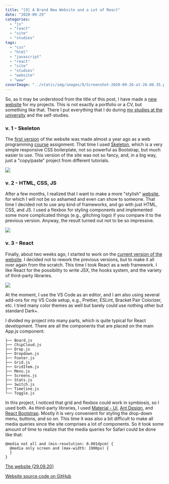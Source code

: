 ```yaml
---
title: "[9] A Brand New Website and a Lot of React"
date: "2020-09-29"
categories:
  - "js"
  - "react"
  - "site"
  - "studies"
tags:
  - "css"
  - "html"
  - "javascript"
  - "react"
  - "site"
  - "studies"
  - "website"
  - "www"
coverImage: "../static/img/images/9/Screenshot-2020-09-26-at-20.00.35.png"
---
```


So, as it may be understood from the title of this post, I have made a [new website](https://proj.create-react-app.com/) for my projects. This is not exactly a portfolio or a CV, but something like that. There I put everything that I do during [my studies at the university](https://create-react-app.com/my-studies-at-the-university/) and the self-studies.

### v. 1 - Skeleton

The [first version](https://old.create-react-app.com/Projects/Skeleton/index.html) of the website was made almost a year ago as a web programming [course](https://opetustarjontahaku.lab.fi/search.php#result-13407) assignment. That time I used [Skeleton](http://getskeleton.com/), which is a very simple responsive CSS boilerplate, not so powerful as Bootstrap, but much easier to use. This version of the site was not so fancy, and, in a big way, just a "copy/paste" project from different tutorials.

![](https://reverent-carson-67c52e.netlify.app/static/img/images/9/Screenshot-2020-09-29-at-16.04.39.png)

### v. 2 - HTML, CSS, JS

After a few months, I realized that I want to make a more "stylish" [website](https://old.create-react-app.com/), for which I will not be so ashamed and even can show to someone. That time I decided not to use any kind of frameworks, and go with just HTML, CSS, and JS. I used a flexbox for styling components and implemented some more complicated things (e.g., glitching logo) if you compare it to the previous version. Anyway, the result turned out not to be so impressive.

![](https://reverent-carson-67c52e.netlify.app/static/img/images/9/Screenshot-2020-09-29-at-16.04.51.png)

### v. 3 - React

Finally, about two weeks ago, I started to work on the [current version of the website](https://proj.create-react-app.com/). I decided not to rework the previous versions, but to make it all over again from the scratch. This time I took React as a web framework. I like React for the possibility to write JSX, the hooks system, and the variety of third-party libraries.

![](https://reverent-carson-67c52e.netlify.app/static/img/images/9/Screenshot-2020-09-28-at-22.30.55.png)

At the moment, I use the VS Code as an editor, and I am also using several add-ons for my VS Code setup, e.g., Prettier, ESLint, Bracket Pair Colorizer, etc. I tried many color themes as well but barely could use nothing other but standard Dark+.

I divided my project into many parts, which is quite typical for React development. There are all the components that are placed on the main App.js component:

```
├── Board.js
├── ChipCloud.js
├── Drop.js
├── Dropdown.js
├── Footer.js
├── Grid.js
├── GridItem.js
├── Menu.js
├── Screens.js
├── Stats.js
├── Switch.js
├── Timeline.js
└── Toggle.js
```

In this project, I noticed that grid and flexbox could work in symbiosis, so I used both. As third-party libraries, I used [Material - UI](https://material-ui.com/), [Ant Design](https://ant.design/), and [React Bootstrap](https://react-bootstrap.github.io/). Mostly it is very convenient for styling the drop-down menu, buttons, and so on. This time it was also a bit difficult to make all media queries since the site comprises a lot of components. So it took some amount of time to realize that the media queries for Safari could be done like that:

```
@media not all and (min-resolution: 0.001dpcm) {
  @media only screen and (max-width: 1900px) {
  }
}
```

[The website (29.09.20)](https://proj.create-react-app.com/)

[Website source code on GitHub](https://github.com/villivald)
